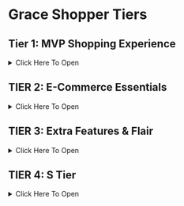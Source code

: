 # Grace Shopper Tiers

## Tier 1: MVP Shopping Experience

<details><summary>Click Here To Open</summary>

### As a customer/visitor, I want to be able to:
- [ ] access a deployed version of the website so I can browse and purchase products.
- [ ] view all available products so I can pick from a variety.
- [ ] view a single product so I can see more details.
- [ ] add a product to my cart so I can collect my desired products in one place.
- [ ] edit my cart if I change my mind:
  - [ ] change the quantity of a product in my cart.
  - [ ] remove a product in my cart.
  - [ ] *No one else should be able to edit my cart except me.*
- [ ] "checkout" the items in my cart so I can purchase my desired goods.
  - [ ] *Think of a typical user experience on popular websites from a guest user and logged-in user perspective.*
  - [ ] *You can just start with by simulating the experience of checking out with a simple confirmation page.*
- [ ] create an account so I can have a logged-in experience.

### As a logged-in customer, I want to be able to:
- [ ] have a persistent cart so I can revisit and pick up where I left off.
  - [ ] *Logged-in-user across multiple devices: I'm logged in on my mobile device and add some items to my cart. When I open the browser on my laptop and log in, I want to see those items in my cart.*
  - [ ] *No one else should be able to edit my cart except me.*

### As an administrator, I want to be able to:
- [ ] have validated data to ensure reliability.
  - [ ] *i.e. each customer that creates an account should only be able to do so once with a single email address.*
- [ ] have full rights to make backend requests to add, edit, and remove products.
  - [ ] *No one else should have access.*
- [ ] view user information.
  - [ ] *No one else should have access.*

### As an engineer, I want to:
- [ ] have a well-seeded database so that I am able to simulate a number of different scenarios for the user stories below.
  - [ ] *By doing this, you really set yourselves up to tackle many of the points throughout the tiers. In the long run, this will save you, potentially, tons of time.*
  - [ ] *For example, seed hundreds of products with dummy data so that when you get to the “pagination” user story, you won’t have to worry about adding more products.*
  - [ ] *Likewise, add a bunch of users with products in their carts so editing the cart can be worked on without already having the “add to cart” functionality built out.*
- [ ] user data to be secure so that no one can unrightfully manipulate information.

</details>

## TIER 2: E-Commerce Essentials

<details><summary>Click Here To Open</summary>

### As a customer, I want to be able to:
- [ ] see all products that belong to a certain category.
  - [ ] *Keep this simple. For example, a product can only belong to one category.*
- [ ] explore an aesthetically pleasing website so I can easily navigate around and enjoy the experience (UI/UX).
  - [ ] *This includes front-end data validations. For example, if certain fields of a form are required and must be in a specific format, this is obvious to the user.*
- [ ] have a persistent cart so I can revisit and pick up where I left off.
  - [ ] *There are two more experiences to consider here. Explore your favorite websites to see what the intended behavior is for the following cases:*
    - [ ] **Guest-only:** I don't want to create an account, but I want my cart to persist between browser refreshes.
      - [ ] Look into front-end storage for this one.
    - [ ] **Guest-to-logged-in-user:** Initially, I'm not logged in, and I add items to my cart. When I eventually log in, I want to see those same items I added when I was logged in still in my cart, in addition to the items I may have had in my cart from a previous logged in session.

### As a logged-in customer, I want to be able to:
- [ ] see my order history so I can remember my previously purchased items and their prices at the time of purchase.
- [ ] view and edit my user profile so I can update my information when necessary.

### As an administrator, I want to be able to:
- [ ] allow customers to have a variety of payment method options in order to increase checkout conversion.
  - [ ] *Begin by integrating Stripe, and, if interested, dive into integrating PayPal, Venmo, Braintree, or Bitcoin.*
- [ ] edit products and manage users through a dashboard so I can easily make changes and assessments as necessary.

</details>

## TIER 3: Extra Features & Flair

<details><summary>Click Here To Open</summary>

### As an administrator, I want to be able to:
- [ ] ensure accurate product inventory so that we can be sure only available products are sold.
  - [ ] *For example, when a customer purchases an item, the quantity available is appropriately deducted.*
  - [ ] *Likewise, if a customer attempts to purchase a higher quantity of an item that is available, they will be alerted/notified that there isn't enough inventory.*
- [ ] offer customers discounts through promo codes so that we can incentivize purchases.

### As a customer, I want to be able to:

#### Receive Notifications
- [ ] receive an email confirmation when placing an order so that I can easily reference it when needed without visiting my account.
- [ ] be notified when certain events occur so that I am informed of my actions.
  - [ ] *For example, when I add a product to my cart, there is a toast notification that pops up in the corner of the page with an appropriate message for that action.*

#### Have A Seamless Experience
- [ ]  navigate the website successfully, in a way that is accessible and inclusive.
    - [ ] *This is a great opportunity to dive into ADA Compliance (screen-reader friendliness, keyboard navigation, colorblind-friendly, etc.).*
    - [ ] *[A11y Checklist](https://a11yproject.com/checklist)*
- [ ] view a display to know when content is loading or there is an error so that I can manage my expectations.
  - [ ] *For example, loading spinners while the frontend is waiting for a backend response.*
  - [ ] *As a customer, if I visit a product page that doesn't exist, notify me that it doesn't and bring me to all products. Likewise, if I visit a page that outright doesn't exist, navigate me to the landing page.*

#### Have A User-Friendly Experience
- [ ] filter through all products.
  - [ ] *This is an opportunity to dive into a "search" input field. You can filter all products using vanilla JavaScript, or look into Algolia (search-as-a-service).*
- [ ] browse through all products in a digestible way so that I am not overwhelmed with an endless list of products.
  - [ ] *Dive into pagination here!*
  - [ ] *This goes back to the initial seed in Tier 1. If you have a database seeded with thousands of products, there shouldn't be any blockers in order to tackle this user story. It also begs the question of whether we should fetch all of the products from the database or limit the response in intervals (e.g. 25 at a time) and show more only through a user action (e.g. clicking a “Next”/”Show More” button).*
  - [ ] *Keep in mind, if you already have the product filter feature built out, can you get pagination to work on the results as well?*
- [ ] view featured products so that I can get inspiration.
  - [ ] *For example, display the five most purchased products within a given period of time (i.e. yesterday or last week), or the most recently added products.*
- [ ] add products to a wishlist so that I can differentiate products I would like to purchase now (cart) versus products I might be interested in purchasing in the future (wishlist).

</details>

## TIER 4: S Tier

<details><summary>Click Here To Open</summary>

### As a customer, I want to be able to:
- [ ] post products to my social media accounts so that I can share with my friends/followers.
  - [ ] *For example, integrating Facebook to create a post of a product's name, description, photo and link.*
- [ ] receive recommended products so that I can have a customized user experience and get inspiration.
  - [ ] *For example, based on products viewed (similar products; matching "tags").*
- [ ] feel like the website experience is customized for my native language.
  - [ ] **Internationalization (i19n)**
    - [ ] *The process of designing and building an application to facilitate localization. The main concern is that applications can be adapted to various languages and regions without engineering changes.*
  - [ ] **Localization (i10n)**
    - [ ] *The cultural and linguistic adaptation of an internationalized application to two or more culturally-distinct markets.*
    - [ ] *For example, the website while the main language of the United States and United Kingdom is English, the currency ($ vs. £) and date format (12/31/2020 vs. 31/12/2020) vary.*
  - [ ] *[Mozilla Internationalization & Localization Guidelines](https://www-archive.mozilla.org/docs/reflist/i18n/)*

### As an administrator, I want to be able to:
- [ ] visualize relevant KPIs (key performance indicators) in the admin dashboard so that I can make educated business decisions.
  - [ ] *For example, a line graph of total sales over time.*

### As a CEO/CTO, I want:
- [ ] the website to allow for multi tenancy so that we can potentially white label the application and allow users to create "shops."
  - [ ] *Think Etsy and Amazon, where the sellers can have their own "shops" within the platforms.*

</details>
